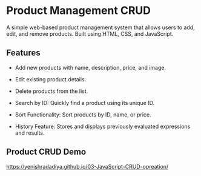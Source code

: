 
# Product Management CRUD

A simple web-based product management system that allows users to add, edit, and remove products. Built using HTML, CSS, and JavaScript.

## Features

- Add new products with name, description, price, and image.

- Edit existing product details.

- Delete products from the list.

- Search by ID: Quickly find a product using its unique ID.

- Sort Functionality: Sort products by ID, name, or price.

- History Feature: Stores and displays previously evaluated expressions and results.


## Product CRUD  Demo
https://yenishradadiya.github.io/03-JavaScript-CRUD-opreation/
